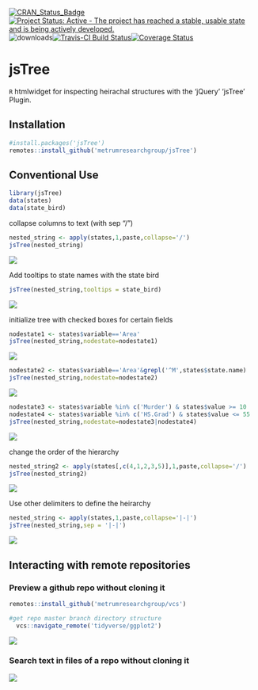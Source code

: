 
<!-- README.md is generated from README.Rmd. Please edit that file -->

[![CRAN\_Status\_Badge](https://www.r-pkg.org/badges/version/jsTree)](https://cran.r-project.org/package=jsTree)
[![Project Status: Active - The project has reached a stable, usable
state and is being actively
developed.](http://www.repostatus.org/badges/0.1.0/active.svg)](http://www.repostatus.org/#active)
![downloads](http://cranlogs.r-pkg.org/badges/jsTree)[![Travis-CI Build
Status](https://travis-ci.org/metrumresearchgroup/jsTree.svg?branch=master)](https://travis-ci.org/metrumresearchgroup/jsTree)[![Coverage
Status](https://img.shields.io/codecov/c/github/metrumresearchgroup/jsTree/master.svg)](https://codecov.io/github/metrumresearchgroup/jsTree?branch=master)

# jsTree

`R` htmlwidget for inspecting heirachal structures with the ‘jQuery’
‘jsTree’ Plugin.

## Installation

``` r
#install.packages('jsTree')
remotes::install_github('metrumresearchgroup/jsTree')
```

## Conventional Use

``` r
library(jsTree)
data(states)
data(state_bird)
```

collapse columns to text (with sep “/”)

``` r
nested_string <- apply(states,1,paste,collapse='/')
jsTree(nested_string)
```

![](tools/readme/README-unnamed-chunk-4-1.png)<!-- -->

Add tooltips to state names with the state bird

``` r
jsTree(nested_string,tooltips = state_bird)
```

![](tools/readme/README-unnamed-chunk-5-1.png)<!-- -->

initialize tree with checked boxes for certain fields

``` r
nodestate1 <- states$variable=='Area'
jsTree(nested_string,nodestate=nodestate1)
```

![](tools/readme/README-unnamed-chunk-6-1.png)<!-- -->

``` r
nodestate2 <- states$variable=='Area'&grepl('^M',states$state.name)
jsTree(nested_string,nodestate=nodestate2)
```

![](tools/readme/README-unnamed-chunk-7-1.png)<!-- -->

``` r
nodestate3 <- states$variable %in% c('Murder') & states$value >= 10
nodestate4 <- states$variable %in% c('HS.Grad') & states$value <= 55
jsTree(nested_string,nodestate=nodestate3|nodestate4)
```

![](tools/readme/README-unnamed-chunk-8-1.png)<!-- -->

change the order of the hierarchy

``` r
nested_string2 <- apply(states[,c(4,1,2,3,5)],1,paste,collapse='/')
jsTree(nested_string2)
```

![](tools/readme/README-unnamed-chunk-9-1.png)<!-- -->

Use other delimiters to define the heirarchy

``` r
nested_string <- apply(states,1,paste,collapse='|-|')
jsTree(nested_string,sep = '|-|')
```

![](tools/readme/README-unnamed-chunk-10-1.png)<!-- -->

## Interacting with remote repositories

### Preview a github repo without cloning it

``` r
remotes::install_github('metrumresearchgroup/vcs')

#get repo master branch directory structure
  vcs::navigate_remote('tidyverse/ggplot2')
```

![](https://github.com/yonicd/jsTree/blob/master/Miscellaneous/preview_gh_example.gif?raw=true)

### Search text in files of a repo without cloning it

![](https://github.com/yonicd/jsTree/blob/master/Miscellaneous/jstree_vcs_grepr.gif?raw=true)

